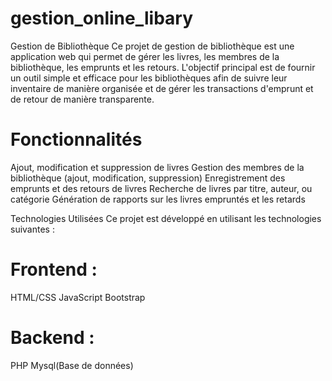 # gestion_online_libary

Gestion de Bibliothèque
Ce projet de gestion de bibliothèque est une application web qui permet de gérer les livres, les membres de la bibliothèque, les emprunts et les retours. L'objectif principal est de fournir un outil simple et efficace pour les bibliothèques afin de suivre leur inventaire de manière organisée et de gérer les transactions d'emprunt et de retour de manière transparente.

# Fonctionnalités
Ajout, modification et suppression de livres
Gestion des membres de la bibliothèque (ajout, modification, suppression)
Enregistrement des emprunts et des retours de livres
Recherche de livres par titre, auteur, ou catégorie
Génération de rapports sur les livres empruntés et les retards

Technologies Utilisées
Ce projet est développé en utilisant les technologies suivantes :

# Frontend :
HTML/CSS
JavaScript
Bootstrap
# Backend :
PHP
Mysql(Base de données)

